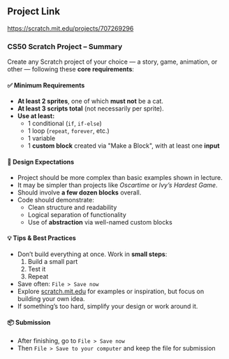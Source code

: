 ## Project Link
https://scratch.mit.edu/projects/707269296


### CS50 Scratch Project – Summary

Create any Scratch project of your choice — a story, game, animation, or other — following these **core requirements**:

#### ✅ Minimum Requirements
- **At least 2 sprites**, one of which **must not** be a cat.
- **At least 3 scripts total** (not necessarily per sprite).
- **Use at least:**
  - 1 conditional (`if`, `if-else`)
  - 1 loop (`repeat`, `forever`, etc.)
  - 1 variable
  - 1 **custom block** created via "Make a Block", with at least one **input**

#### 🎯 Design Expectations
- Project should be more complex than basic examples shown in lecture.
- It may be simpler than projects like *Oscartime* or *Ivy’s Hardest Game*.
- Should involve **a few dozen blocks** overall.
- Code should demonstrate:
  - Clean structure and readability
  - Logical separation of functionality
  - Use of **abstraction** via well-named custom blocks

#### 💡 Tips & Best Practices
- Don’t build everything at once. Work in **small steps**:
  1. Build a small part
  2. Test it
  3. Repeat
- Save often: `File > Save now`
- Explore [scratch.mit.edu](https://scratch.mit.edu) for examples or inspiration, but focus on building your own idea.
- If something’s too hard, simplify your design or work around it.

#### 📦 Submission
- After finishing, go to `File > Save now`
- Then `File > Save to your computer` and keep the file for submission